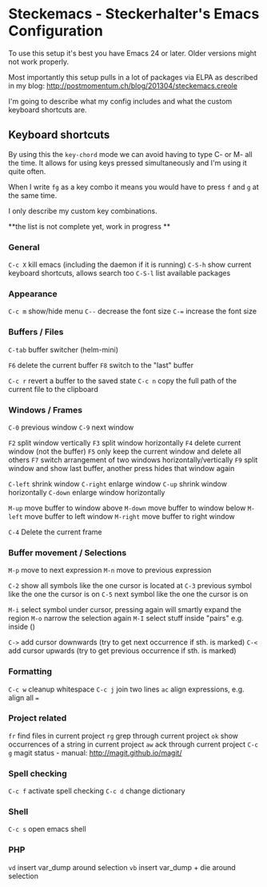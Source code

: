 # Steckemacs - Steckerhalter's Emacs Configuration

To use this setup it's best you have Emacs 24 or later. Older versions might not work properly.

Most importantly this setup pulls in a lot of packages via ELPA as described in my blog: http://postmomentum.ch/blog/201304/steckemacs.creole

I'm going to describe what my config includes and what the custom keyboard shortcuts are.
## Keyboard shortcuts

By using this the `key-chord` mode we can avoid having to type C- or M- all the time. It allows for using keys pressed simultaneously and I'm using it quite often.

When I write `fg` as a key combo it means you would have to press `f` and `g` at the same time.

I only describe my custom key combinations.

**the list is not complete yet, work in progress **

### General 

`C-c X` kill emacs (including the daemon if it is running)
`C-S-h` show current keyboard shortcuts, allows search too
`C-S-l` list available packages

### Appearance 

`C-c m` show/hide menu
`C--` decrease the font size
`C-=` increase the font size

### Buffers / Files

`C-tab` buffer switcher (helm-mini)

`F6` delete the current buffer
`F8` switch to the "last" buffer

`C-c r` revert a buffer to the saved state
`C-c n` copy the full path of the current file to the clipboard

### Windows / Frames

`C-0` previous window
`C-9` next window

`F2` split window vertically
`F3` split window horizontally
`F4` delete current window (not the buffer)
`F5` only keep the current window and delete all others
`F7` switch arrangement of two windows horizontally/vertically
`F9` split window and show last buffer, another press hides that window again

`C-left` shrink window
`C-right` enlarge window
`C-up` shrink window horizontally
`C-down` enlarge window horizontally

`M-up` move buffer to window above
`M-down` move buffer to window below
`M-left` move buffer to left window
`M-right` move buffer to right window 

`C-4` Delete the current frame

### Buffer movement / Selections

`M-p` move to next expression
`M-n` move to previous expression

`C-2` show all symbols like the one cursor is located at
`C-3` previous symbol like the one the cursor is on
`C-5` next symbol like the one the cursor is on

`M-i` select symbol under cursor, pressing again will smartly expand the region
`M-o` narrow the selection again
`M-I` select stuff inside "pairs" e.g. inside ()

`C->` add cursor downwards (try to get next occurrence if sth. is marked)
`C-<` add cursor upwards (try to get previous occurrence if sth. is marked)

### Formatting

`C-c w` cleanup whitespace
`C-c j` join two lines
`ac` align expressions, e.g. align all `=`

### Project related

`fr` find files in current project
`rg` grep through current project
`ok` show occurrences of a string in current project
`aw` ack through current project
`C-c g` magit status - manual: http://magit.github.io/magit/

### Spell checking

`C-c f` activate spell checking
`C-c d` change dictionary

### Shell

`C-c s` open emacs shell

### PHP

`vd` insert var_dump around selection
`vb` insert var_dump + die around selection
